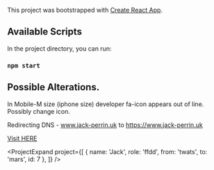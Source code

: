 This project was bootstrapped with [Create React App](https://github.com/facebook/create-react-app).

## Available Scripts

In the project directory, you can run:

### `npm start`

## Possible Alterations.

In Mobile-M size (iphone size) developer fa-icon appears out of line. Possibly change icon.

Redirecting DNS - www.jack-perrin.uk to https://www.jack-perrin.uk

[Visit HERE](https://www.jack-perrin.uk/)

<ProjectExpand
project={[
{ name: 'Jack', role: 'ffdd', from: 'twats', to: 'mars', id: 7 },
]}
/>
